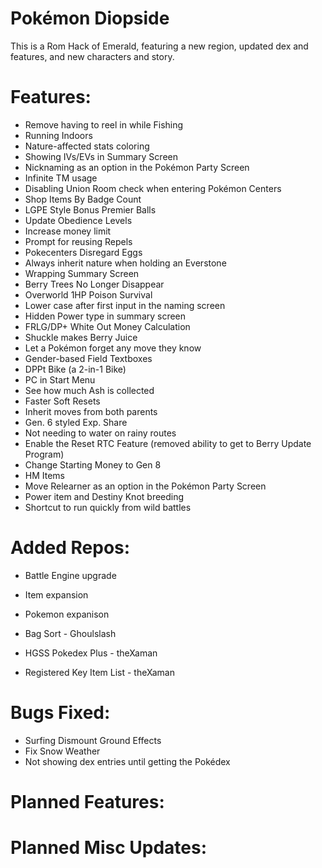 # Pokémon Diopside

This is a Rom Hack of Emerald, featuring a new region, updated dex and features, and new characters and story.

# Features:

* Remove having to reel in while Fishing
* Running Indoors
* Nature-affected stats coloring
* Showing IVs/EVs in Summary Screen
* Nicknaming as an option in the Pokémon Party Screen
* Infinite TM usage
* Disabling Union Room check when entering Pokémon Centers
* Shop Items By Badge Count
* LGPE Style Bonus Premier Balls
* Update Obedience Levels
* Increase money limit
* Prompt for reusing Repels
* Pokecenters Disregard Eggs
* Always inherit nature when holding an Everstone
* Wrapping Summary Screen
* Berry Trees No Longer Disappear
* Overworld 1HP Poison Survival
* Lower case after first input in the naming screen
* Hidden Power type in summary screen
* FRLG/DP+ White Out Money Calculation
* Shuckle makes Berry Juice
* Let a Pokémon forget any move they know
* Gender-based Field Textboxes
* DPPt Bike (a 2-in-1 Bike)
* PC in Start Menu
* See how much Ash is collected
* Faster Soft Resets
* Inherit moves from both parents
* Gen. 6 styled Exp. Share
* Not needing to water on rainy routes
* Enable the Reset RTC Feature (removed ability to get to Berry Update Program)
* Change Starting Money to Gen 8
* HM Items
* Move Relearner as an option in the Pokémon Party Screen
* Power item and Destiny Knot breeding
* Shortcut to run quickly from wild battles

# Added Repos:

* Battle Engine upgrade
* Item expansion
* Pokemon expanison

* Bag Sort - Ghoulslash
* HGSS Pokedex Plus - theXaman
* Registered Key Item List - theXaman

# Bugs Fixed:

* Surfing Dismount Ground Effects
* Fix Snow Weather
* Not showing dex entries until getting the Pokédex

# Planned Features:

# Planned Misc Updates:
